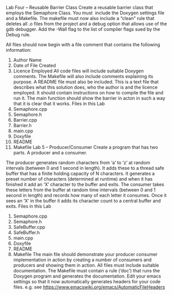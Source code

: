 Lab Four – Reusable Barrier Class
Create a reusable barrier class that employs the Semaphore Class. You must  include the Doxygen settings file and a Makefile.
The makefile must now also include a “clean” rule that deletes all .o files from the project and a debug option that allows use of the gdb debugger. Add the -Wall flag to the list of compiler flags sued by the Debug rule. 

All files should now begin with a file comment that contains the following information:
1. Author Name
2. Date of File Created
3. Licence Employed
All code files will include suitable Doxygen comments.  The Makefile will also include comments explaining its purpose.
A README file must also be included.  This is a text file that describes what this solution does, who the author is and the licence employed.  It should contain instructions on how to compile the file and run it.
The main function should show the barrier in acton in such a way that it is clear that it works.
Files in this Lab
1. Semaphore.cpp
2. Semaphore.h
3. Barrier.cpp
4. Barrier.h
5. main.cpp
6. Doxyfile
7. README
8. Makefile
Lab 5 – Producer/Consumer
Create a program that has two parts.  A producer and a consumer.

The producer generates random characters from ‘a’ to ‘z’ at random intervals (between 0 and 1 second in length). It adds these to a thread safe buffer that has a finite holding capacity of N characters. It generates a preset number of characters (determined at runtime) and when it has finished it add an ‘X’ character to the buffer and exits.
The consumer takes these letters from the buffer at random time intervals (between 0 and 1 second in length) and records how many of each letter it consumes. Once it sees an ‘X’ in the buffer it adds its character count to a central buffer and exits.
Files in this Lab
1. Semaphore.cpp
2. Semaphore.h
3. SafeBuffer.cpp
4. SafeBuffer.h
5. main.cpp
6. Doxyfile
7. README
8. Makefile
The main file should demonstrate your producer consumer implementation in action by creating a  number of consumers and producers and showing them in action.
All files must include suitable documentation. The Makefile must contain a rule (‘doc’) that runs the Doxygen program and generates the documentation.
Edit your emacs settings so that it now automatically generates headers for your code files.  e.g. see https://www.emacswiki.org/emacs/AutomaticFileHeaders

